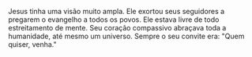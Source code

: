 ﻿Jesus tinha uma visão muito ampla. Ele exortou seus seguidores a pregarem o evangelho a todos os povos. Ele estava livre de todo estreitamento de mente. Seu coração compassivo abraçava toda a humanidade, até mesmo um universo. Sempre o seu convite era: "Quem quiser, venha."
